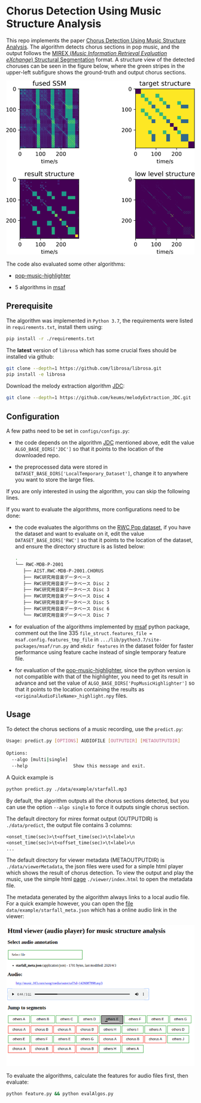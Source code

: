 # Chorus Detection Using Music Structure Analysis

This repo implements the paper [Chorus Detection Using Music Structure Analysis](https://null). The algorithm detects chorus sections in pop music, and the output follows the [MIREX (*Music Information Retrieval Evaluation eXchange*) Structural Segmentation](https://www.music-ir.org/mirex/wiki/2017:Structural_Segmentation) format. A structure view of the detected choruses can be seen in the figure below, where the green stripes in the upper-left subfigure shows the ground-truth and output chorus sections.

![example on 'Dream Magic'](viewer/screenshot/RWC_32_DREAM_MAGIC.svg)

The code also evaluated some other algorithms:

- [pop-music-highlighter](https://github.com/remyhuang/pop-music-highlighter)

- 5 algorithms in [msaf](https://github.com/urinieto/msaf)

## Prerequisite

The algorithm was implemented in `Python 3.7`, the requirements were listed in `requirements.txt`, install them using:

```bash
pip install -r ./requirements.txt
```

The **latest** version of `librosa` which has some crucial fixes should be installed via github:

```bash
git clone --depth=1 https://github.com/librosa/librosa.git
pip install -e librosa
```

Download the melody extraction algorithm [JDC](https://github.com/keums/melodyExtraction_JDC):

```bash
git clone --depth=1 https://github.com/keums/melodyExtraction_JDC.git
```

## Configuration

A few paths need to be set in `configs/configs.py`:

- the code depends on the algorithm [JDC](https://github.com/keums/melodyExtraction_JDC) mentioned above, edit the value `ALGO_BASE_DIRS['JDC']` so that it points to the location of the downloaded repo.

- the preprocessed data were stored in `DATASET_BASE_DIRS['LocalTemporary_Dataset']`, change it to anywhere you want to store the large files.

If you are only interested in using the algorithm, you can skip the following lines.

If you want to evaluate the algorithms, more configurations need to be done:

- the code evaluates the algorithms on the [RWC Pop dataset](https://archives.ismir.net/ismir2002/paper/000049.pdf), if you have the dataset and want to evaluate on it, edit the value `DATASET_BASE_DIRS['RWC']` so that it points to the location of the dataset, and ensure the directory structure is as listed below:

    ```bash
    .
    └── RWC-MDB-P-2001
       ├── AIST.RWC-MDB-P-2001.CHORUS
       ├── RWC研究用音楽データベース
       ├── RWC研究用音楽データベース Disc 2
       ├── RWC研究用音楽データベース Disc 3
       ├── RWC研究用音楽データベース Disc 4
       ├── RWC研究用音楽データベース Disc 5
       ├── RWC研究用音楽データベース Disc 6
       └── RWC研究用音楽データベース Disc 7
    ```

- for evaluation of the algorithms implemented by [msaf](https://github.com/urinieto/msaf) python package, comment out the line 335 `file_struct.features_file = msaf.config.features_tmp_file` in `.../lib/python3.7/site-packages/msaf/run.py` and `mkdir features` in the dataset folder for faster performance using feature cache instead of single temporary feature file.

- for evaluation of the [pop-music-highlighter](https://github.com/remyhuang/pop-music-highlighter), since the python version is not compatible with that of the highlighter, you need to get its result in advance and set the value of `ALGO_BASE_DIRS['PopMusicHighlighter']` so that it points to the location containing the results as `<originalAudioFileName>_highlight.npy` files.

## Usage

To detect the chorus sections of a music recording, use the `predict.py`:

```bash
Usage: predict.py [OPTIONS] AUDIOFILE [OUTPUTDIR] [METAOUTPUTDIR]

Options:
  --algo [multi|single]
  --help                 Show this message and exit.

```

A Quick example is

```bash
python predict.py ./data/example/starfall.mp3
```

By default, the algorithm outputs all the chorus sections detected, but you can use the option `--algo single` to force it outputs single chorus section.

The default directory for mirex format output (OUTPUTDIR) is `./data/predict`, the output file contains 3 columns:

```
<onset_time(sec)>\t<offset_time(sec)>\t<label>\n
<onset_time(sec)>\t<offset_time(sec)>\t<label>\n
...
```

The default directory for viewer metadata (METAOUTPUTDIR) is `./data/viewerMetadata`, the json files were used for a simple html player which shows the result of chorus detection. To view the output and play the music, use the simple html [page](viewer/index.html) `./viewer/index.html` to open the metadata file.

The metadata generated by the algorithm always links to a local audio file. For a quick example however, you can open the [file](data/example/starfall_meta.json) `data/example/starfall_meta.json` which has a online audio link in the viewer:

![Audio player example](viewer/screenshot/example.png)

To evaluate the algorithms, calculate the features for audio files first, then evaluate:
```bash
python feature.py && python evalAlgos.py
```
